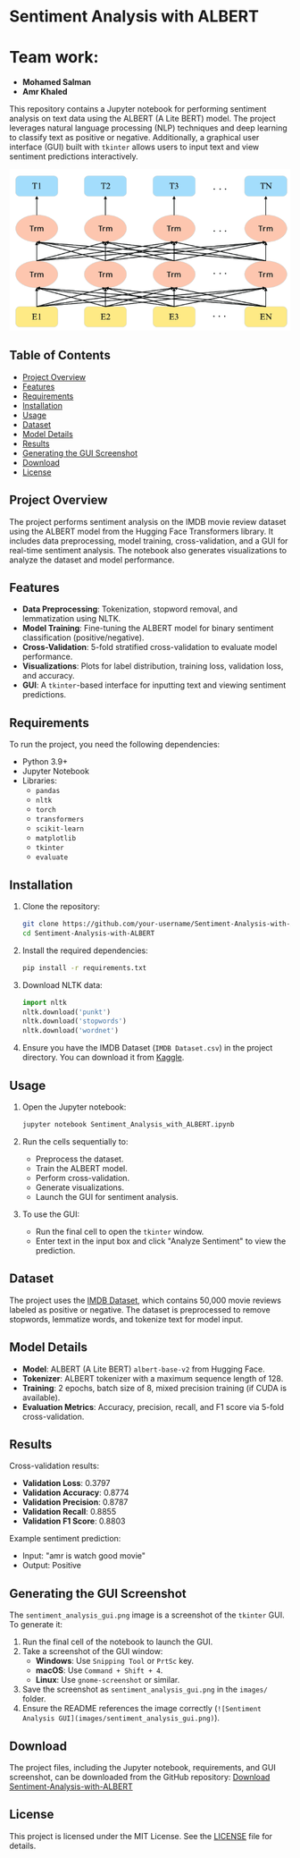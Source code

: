 # Sentiment Analysis with ALBERT

# Team work:
- **Mohamed Salman**
- **Amr Khaled**

This repository contains a Jupyter notebook for performing sentiment analysis on text data using the ALBERT (A Lite BERT) model. The project leverages natural language processing (NLP) techniques and deep learning to classify text as positive or negative. Additionally, a graphical user interface (GUI) built with `tkinter` allows users to input text and view sentiment predictions interactively.

![Sentiment Analysis GUI](sentiment_analysis_gui.png)

## Table of Contents
- [Project Overview](#project-overview)
- [Features](#features)
- [Requirements](#requirements)
- [Installation](#installation)
- [Usage](#usage)
- [Dataset](#dataset)
- [Model Details](#model-details)
- [Results](#results)
- [Generating the GUI Screenshot](#generating-the-gui-screenshot)
- [Download](#download)
- [License](#license)

## Project Overview
The project performs sentiment analysis on the IMDB movie review dataset using the ALBERT model from the Hugging Face Transformers library. It includes data preprocessing, model training, cross-validation, and a GUI for real-time sentiment analysis. The notebook also generates visualizations to analyze the dataset and model performance.

## Features
- **Data Preprocessing**: Tokenization, stopword removal, and lemmatization using NLTK.
- **Model Training**: Fine-tuning the ALBERT model for binary sentiment classification (positive/negative).
- **Cross-Validation**: 5-fold stratified cross-validation to evaluate model performance.
- **Visualizations**: Plots for label distribution, training loss, validation loss, and accuracy.
- **GUI**: A `tkinter`-based interface for inputting text and viewing sentiment predictions.

## Requirements
To run the project, you need the following dependencies:
- Python 3.9+
- Jupyter Notebook
- Libraries:
  - `pandas`
  - `nltk`
  - `torch`
  - `transformers`
  - `scikit-learn`
  - `matplotlib`
  - `tkinter`
  - `evaluate`

## Installation
1. Clone the repository:
   ```bash
   git clone https://github.com/your-username/Sentiment-Analysis-with-ALBERT.git
   cd Sentiment-Analysis-with-ALBERT
   ```

2. Install the required dependencies:
   ```bash
   pip install -r requirements.txt
   ```

3. Download NLTK data:
   ```python
   import nltk
   nltk.download('punkt')
   nltk.download('stopwords')
   nltk.download('wordnet')
   ```

4. Ensure you have the IMDB Dataset (`IMDB Dataset.csv`) in the project directory. You can download it from [Kaggle](https://www.kaggle.com/datasets/lakshmi25npathi/imdb-dataset-of-50k-movie-reviews).

## Usage
1. Open the Jupyter notebook:
   ```bash
   jupyter notebook Sentiment_Analysis_with_ALBERT.ipynb
   ```

2. Run the cells sequentially to:
   - Preprocess the dataset.
   - Train the ALBERT model.
   - Perform cross-validation.
   - Generate visualizations.
   - Launch the GUI for sentiment analysis.

3. To use the GUI:
   - Run the final cell to open the `tkinter` window.
   - Enter text in the input box and click "Analyze Sentiment" to view the prediction.

## Dataset
The project uses the [IMDB Dataset](https://www.kaggle.com/datasets/lakshmi25npathi/imdb-dataset-of-50k-movie-reviews), which contains 50,000 movie reviews labeled as positive or negative. The dataset is preprocessed to remove stopwords, lemmatize words, and tokenize text for model input.

## Model Details
- **Model**: ALBERT (A Lite BERT) `albert-base-v2` from Hugging Face.
- **Tokenizer**: ALBERT tokenizer with a maximum sequence length of 128.
- **Training**: 2 epochs, batch size of 8, mixed precision training (if CUDA is available).
- **Evaluation Metrics**: Accuracy, precision, recall, and F1 score via 5-fold cross-validation.

## Results
Cross-validation results:
- **Validation Loss**: 0.3797
- **Validation Accuracy**: 0.8774
- **Validation Precision**: 0.8787
- **Validation Recall**: 0.8855
- **Validation F1 Score**: 0.8803

Example sentiment prediction:
- Input: "amr is watch good movie"
- Output: Positive

## Generating the GUI Screenshot
The `sentiment_analysis_gui.png` image is a screenshot of the `tkinter` GUI. To generate it:
1. Run the final cell of the notebook to launch the GUI.
2. Take a screenshot of the GUI window:
   - **Windows**: Use `Snipping Tool` or `PrtSc` key.
   - **macOS**: Use `Command + Shift + 4`.
   - **Linux**: Use `gnome-screenshot` or similar.
3. Save the screenshot as `sentiment_analysis_gui.png` in the `images/` folder.
4. Ensure the README references the image correctly (`![Sentiment Analysis GUI](images/sentiment_analysis_gui.png)`).

## Download
The project files, including the Jupyter notebook, requirements, and GUI screenshot, can be downloaded from the GitHub repository:
[Download Sentiment-Analysis-with-ALBERT](https://github.com/your-username/Sentiment-Analysis-with-ALBERT/archive/refs/heads/main.zip)

## License
This project is licensed under the MIT License. See the [LICENSE](LICENSE) file for details.
